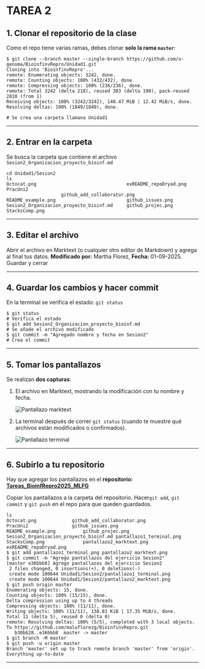 # TAREA 2

## 1. Clonar el repositorio de la clase

Como el repo tiene varias ramas, debes clonar **solo la rama `master`**:

```
$ git clone --branch master --single-branch https://github.com/u-genoma/BioinfinvRepro/Unidad1.git
Cloning into 'BioinfinvRepro'...
remote: Enumerating objects: 3242, done.
remote: Counting objects: 100% (432/432), done.
remote: Compressing objects: 100% (236/236), done.
remote: Total 3242 (delta 218), reused 383 (delta 190), pack-reused 2810 (from 1)
Receiving objects: 100% (3242/3242), 140.47 MiB | 12.42 MiB/s, done.
Resolving deltas: 100% (1849/1849), done.

# Se crea una carpeta llamana Unidad1
```

---

## 2. Entrar en la carpeta

Se busca la carpeta que contiene el archivo `Sesion2_Organizacion_proyecto_bioinf.md`

```
cd Unidad1/Sesion2
ls
Octocat.png				                    exREADME_repoDryad.png
PracUni2				                    github_add_collaborator.png
README_example.png			                github_issues.png
Sesion2_Organizacion_proyecto_bioinf.md	    github_projec.png
StacksComp.png

```

---

## 3. Editar el archivo

Abrir el archivo en Marktext (o cualquier otro editor de Markdown) y agrega al final tus datos.  **Modificado por:** Martha Florez, **Fecha:** 01-09-2025. Guardar y cerrar

---

## 4. Guardar los cambios y hacer commit

En la terminal se verifica el estado: `git status`

```
$ git status
# Verifica el estado
$ git add Sesion2_Organizacion_proyecto_bioinf.md
# Se añade el archivo modificado
$ git commit -m "Agregado nombre y fecha en Sesion2"
# Crea el commit
```

---

## 5. Tomar los pantallazos

Se realizan **dos capturas**:

1. El archivo en Marktext, mostrando la modificación con tu nombre y fecha.
   
   ![Pantallazo marktext](pantallazo2_marktext.png)

2. La terminal después de correr `git status` (cuando te muestre qué archivos están modificados o confirmados).
   
   ![Pantallazo terminal](pantallazo1_terminal.png)

---

## 6. Subirlo a tu repositorio

Hay que agregar los pantallazos en el **repositorio: [Tareas_BioinfRepro2025_MLFG](https://github.com/maluflorezg/Tareas_BioinfRepro2025_MLFG)** 

Copiar los pantallazos a la carpeta del repositorio. Hacer`git add`, `git commit` y `git push` en el repo para que queden guardados.

```
ls
Octocat.png				github_add_collaborator.png
PracUni2				github_issues.png
README_example.png			github_projec.png
Sesion2_Organizacion_proyecto_bioinf.md	pantallazo1_terminal.png
StacksComp.png				pantallazo2_marktext.png
exREADME_repoDryad.png
$ git add pantallazo1_terminal.png pantallazo2_marktext.png 
$ git commit -m "Agrego pantallazos del ejercicio Sesion2"
[master e36bbb8] Agrego pantallazos del ejercicio Sesion2
 2 files changed, 0 insertions(+), 0 deletions(-)
 create mode 100644 Unidad1/Sesion2/pantallazo1_terminal.png
 create mode 100644 Unidad1/Sesion2/pantallazo2_marktext.png
$ git push origin master
Enumerating objects: 15, done.
Counting objects: 100% (15/15), done.
Delta compression using up to 4 threads
Compressing objects: 100% (11/11), done.
Writing objects: 100% (11/11), 138.81 KiB | 17.35 MiB/s, done.
Total 11 (delta 5), reused 0 (delta 0)
remote: Resolving deltas: 100% (5/5), completed with 3 local objects.
To https://github.com/maluflorezg/BioinfinvRepro.git
   b30b628..e36bbb8  master -> master
$ git branch -M master
$ git push -u origin master
Branch 'master' set up to track remote branch 'master' from 'origin'.
Everything up-to-date
```



---


